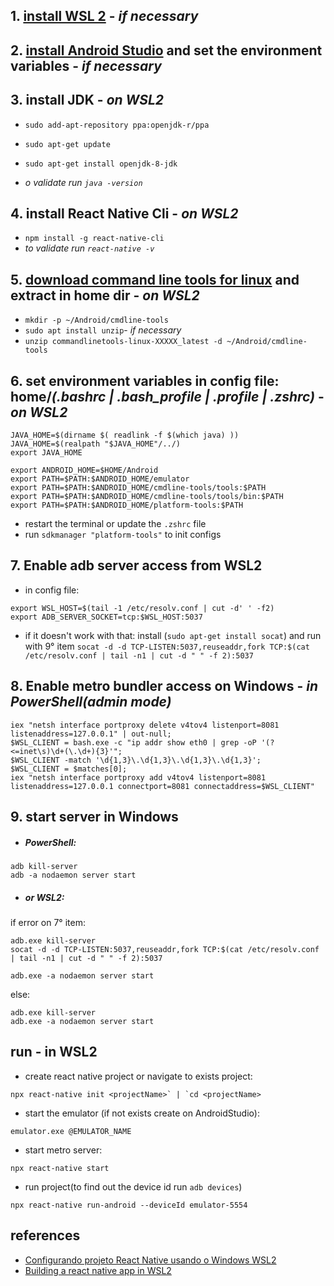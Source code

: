 ## 1. [install WSL 2](https://docs.microsoft.com/pt-br/windows/wsl/install-win10) - *if necessary*


## 2. [install Android Studio](https://developer.android.com/studio) and set the environment variables - *if necessary*


## 3. install JDK - *on WSL2*
- `sudo add-apt-repository ppa:openjdk-r/ppa`
- `sudo apt-get update`
- `sudo apt-get install openjdk-8-jdk`

- *o validate run `java -version`*


## 4. install React Native Cli - *on WSL2*
- `npm install -g react-native-cli`
- *to validate run `react-native -v`*

## 5. [download command line tools for linux](https://developer.android.com/studio) and extract in home dir - *on WSL2*
- `mkdir -p ~/Android/cmdline-tools`
- `sudo apt install unzip`- *if necessary*
- `unzip commandlinetools-linux-XXXXX_latest -d ~/Android/cmdline-tools`

## 6. set environment variables in config file: home/*(.bashrc | .bash_profile | .profile | .zshrc)* - *on WSL2*
```
JAVA_HOME=$(dirname $( readlink -f $(which java) ))
JAVA_HOME=$(realpath "$JAVA_HOME"/../)
export JAVA_HOME

export ANDROID_HOME=$HOME/Android
export PATH=$PATH:$ANDROID_HOME/emulator
export PATH=$PATH:$ANDROID_HOME/cmdline-tools/tools:$PATH
export PATH=$PATH:$ANDROID_HOME/cmdline-tools/tools/bin:$PATH
export PATH=$PATH:$ANDROID_HOME/platform-tools:$PATH
```
- restart the terminal or update the `.zshrc` file
- run `sdkmanager "platform-tools"` to init configs

## 7. Enable adb server access from WSL2
- in config file:
```
export WSL_HOST=$(tail -1 /etc/resolv.conf | cut -d' ' -f2)
export ADB_SERVER_SOCKET=tcp:$WSL_HOST:5037
```
- if it doesn't work with that:
install (`sudo apt-get install socat`)
and run with 9° item `socat -d -d TCP-LISTEN:5037,reuseaddr,fork TCP:$(cat /etc/resolv.conf | tail -n1 | cut -d " " -f 2):5037`

## 8. Enable metro bundler access on Windows - *in PowerShell(admin mode)*
```
iex "netsh interface portproxy delete v4tov4 listenport=8081 listenaddress=127.0.0.1" | out-null;
$WSL_CLIENT = bash.exe -c "ip addr show eth0 | grep -oP '(?<=inet\s)\d+(\.\d+){3}'";
$WSL_CLIENT -match '\d{1,3}\.\d{1,3}\.\d{1,3}\.\d{1,3}';
$WSL_CLIENT = $matches[0];
iex "netsh interface portproxy add v4tov4 listenport=8081 listenaddress=127.0.0.1 connectport=8081 connectaddress=$WSL_CLIENT"
```

## 9. start server in Windows
- ##### PowerShell:
```
adb kill-server
adb -a nodaemon server start
```
- ##### or WSL2:
if error on 7° item:
```
adb.exe kill-server
socat -d -d TCP-LISTEN:5037,reuseaddr,fork TCP:$(cat /etc/resolv.conf | tail -n1 | cut -d " " -f 2):5037
```

```
adb.exe -a nodaemon server start
```
else:
```
adb.exe kill-server
adb.exe -a nodaemon server start
```

## run - in WSL2
- create react native project or navigate to exists project:
```
npx react-native init <projectName>` | `cd <projectName>
```
- start the emulator (if not exists create on AndroidStudio):
```
emulator.exe @EMULATOR_NAME
```
- start metro server:
```
npx react-native start
```
- run project(to find out the device id run `adb devices`)
```
npx react-native run-android --deviceId emulator-5554
```

## references
- [Configurando projeto React Native usando o Windows WSL2](https://medium.com/@rafaelnogueira/configurando-projeto-react-native-usando-o-windows-wsl2-1ce9efec02c1)
- [Building a react native app in WSL2](https://gist.github.com/bergmannjg/461958db03c6ae41a66d264ae6504ade#enable-access-to-adb-server-from-wsl2)
